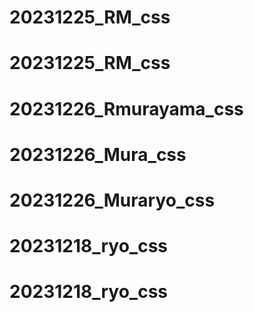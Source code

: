 # 20231225_RM_css
# 20231225_RM_css
# 20231226_Rmurayama_css
# 20231226_Mura_css
# 20231226_Muraryo_css
# 20231218_ryo_css
# 20231218_ryo_css
